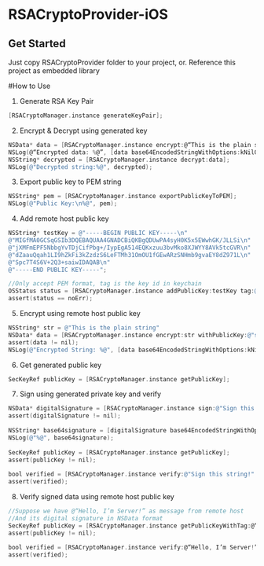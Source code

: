 # RSACryptoProvider-iOS

## Get Started
Just copy RSACryptoProvider folder to your project, or.
Reference this project as embedded library

#How to Use

1. Generate RSA Key Pair
```objective-c
[RSACryptoManager.instance generateKeyPair];
```

2. Encrypt & Decrypt using generated key
```objective-c
NSData* data = [RSACryptoManager.instance encrypt:@“This is the plain string”];
NSLog(@“Encrypted data: %@”, [data base64EncodedStringWithOptions:kNilOptions]);
NSString* decrypted = [RSACryptoManager.instance decrypt:data];
NSLog(@"Decrypted string:%@", decrypted);

```

3. Export public key to PEM string
```objective-c
NSString* pem = [RSACryptoManager.instance exportPublicKeyToPEM];
NSLog(@"Public Key:\n%@", pem);
```

4. Add remote host public key
```objective-c
NSString* testKey = @"-----BEGIN PUBLIC KEY-----\n"
@"MIGfMA0GCSqGSIb3DQEBAQUAA4GNADCBiQKBgQDUwPA4syH0K5x5EWwhGK/JLLSi\n"
@"jXMFmEPF5NbbgYvTDjCifPbg+/IypEgA514EQKxzuu3bvMko8XJWYY8AVk5tcGVR\n"
@"dZaauQqah1LI9hZkFi3kZzdzS6LeFTMh31OmOU1fGEwARzSNHmb9gvaEY8dZ971L\n"
@"Spc7T4S6V+2Q3+saiwIDAQAB\n"
@"-----END PUBLIC KEY-----";

//Only accept PEM format, tag is the key id in keychain
OSStatus status = [RSACryptoManager.instance addPublicKey:testKey tag:@"serverKey"];
assert(status == noErr);
```

5. Encrypt using remote host public key
```objective-c
NSString* str = @"This is the plain string"
NSData* data = [RSACryptoManager.instance encrypt:str withPublicKey:@"serverKey"];
assert(data != nil);
NSLog(@"Encrypted String: %@", [data base64EncodedStringWithOptions:kNilOptions]);
```

6. Get generated public key
```objective-c
SecKeyRef publicKey = [RSACryptoManager.instance getPublicKey];
```

7. Sign using generated private key and verify
```objective-c
NSData* digitalSignature = [RSACryptoManager.instance sign:@"Sign this string!"];
assert(digitalSignature != nil);
    
NSString* base64signature = [digitalSignature base64EncodedStringWithOptions:kNilOptions];
NSLog(@"%@", base64signature);
    
SecKeyRef publicKey = [RSACryptoManager.instance getPublicKey];
assert(publicKey != nil);
    
bool verified = [RSACryptoManager.instance verify:@"Sign this string!" signature:digitalSignature publicKey:publicKey];
assert(verified);
```

8. Verify signed data using remote host public key
```objective-c
//Suppose we have @“Hello, I’m Server!” as message from remote host
//And its digital signature in NSData format
SecKeyRef publicKey = [RSACryptoManager.instance getPublicKeyWithTag:@“serverKey”];
assert(publicKey != nil);
    
bool verified = [RSACryptoManager.instance verify:@“Hello, I’m Server!” signature:digitalSignature publicKey:publicKey];
assert(verified);
```

